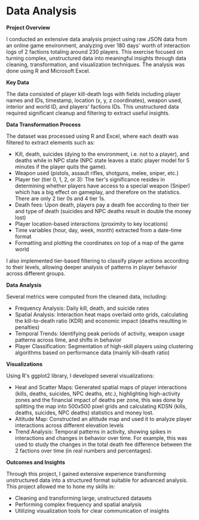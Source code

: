 # Data Analysis

**Project Overview**

I conducted an extensive data analysis project using raw JSON data from an online game environment, analyzing over 180 days' worth of interaction logs of 2 factions totaling around 230 players. This exercise focused on turning complex, unstructured data into meaningful insights through data cleaning, transformation, and visualization techniques. The analysis was done using R and Microsoft Excel.

**Key Data**

The data consisted of player kill-death logs with fields including player names and IDs, timestamp, location (x, y, z coordinates), weapon used, interior and world ID, and players' factions IDs. This unstructured data required significant cleanup and filtering to extract useful insights.

**Data Transformation Process**

The dataset was processed using R and Excel, where each death was filtered to extract elements such as:

- Kill, death, suicides (dying to the environment, i.e. not to a player), and deaths while in NPC state (NPC state leaves a static player model for 5 minutes if the player quits the game).
- Weapon used (pistols, assault rifles, shotguns, melee, sniper, etc.)
- Player tier (tier 0, 1, 2, or 3): The tier's significance resides in determining whether players have access to a special weapon (Sniper) which has a big effect on gameplay, and therefore on the statistics. There are only 2 tier 0s and 4 tier 1s.
- Death fees: Upon death, players pay a death fee according to their tier and type of death (suicides and NPC deaths result in double the money lost)
- Player location-based interactions (proximity to key locations)
- Time variables (hour, day, week, month) extracted from a date-time format
- Formatting and plotting the coordinates on top of a map of the game world

I also implemented tier-based filtering to classify player actions according to their levels, allowing deeper analysis of patterns in player behavior across different groups.

**Data Analysis**

Several metrics were computed from the cleaned data, including:

- Frequency Analysis: Daily kill, death, and suicide rates
- Spatial Analysis: Interaction heat maps overlaid onto grids, calculating the kill-to-death ratio (KDR) and economic impact (deaths resulting in penalties)
- Temporal Trends: Identifying peak periods of activity, weapon usage patterns across time, and shifts in behavior
- Player Classification: Segmentation of high-skill players using clustering algorithms based on performance data (mainly kill-death ratio)

**Visualizations**

Using R's ggplot2 library, I developed several visualizations:

- Heat and Scatter Maps: Generated spatial maps of player interactions (kills, deaths, suicides, NPC deaths, etc.), highlighting high-activity zones and the financial impact of deaths per zone, this was done by splitting the map into 500x500 pixel grids and calculating KDSN (kills, deaths, suicides, NPC deaths) statistics and money lost.
- Altitude Map: Constructed an altitude map and used it to analyze player interactions across different elevation levels 
- Trend Analysis: Temporal patterns in activity, showing spikes in interactions and changes in behavior over time. For example, this was used to study the changes in the total death fee difference between the 2 factions over time (in real numbers and percentages).

**Outcomes and Insights**

Through this project, I gained extensive experience transforming unstructured data into a structured format suitable for advanced analysis. This project allowed me to hone my skills in:

- Cleaning and transforming large, unstructured datasets
- Performing complex frequency and spatial analysis
- Utilizing visualization tools for clear communication of insights
